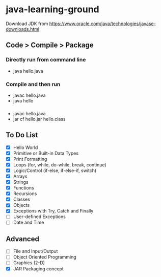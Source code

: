 # java-learning-ground

Download JDK from https://www.oracle.com/java/technologies/javase-downloads.html

## Code > Compile > Package

### Directly run from command line
- java hello.java

### Compile and then run
- javac hello.java
- java hello

###
- javac hello.java
- jar cf hello.jar hello.class

## To Do List

- [x] Hello World
- [x] Primitive or Built-in Data Types
- [x] Print Formatting
- [x] Loops (for, while, do-while, break, continue)
- [x] Logic/Control (if-else, if-else-if, switch)
- [x] Arrays
- [x] Strings
- [x] Functions
- [x] Recursions
- [x] Classes
- [x] Objects
- [x] Exceptions with Try, Catch and Finally
- [ ] User-defined Exceptions
- [ ] Date and Time

## Advanced

- [ ] File and Input/Output
- [ ] Object Oriented Programming
- [ ] Graphics (2-D)
- [x] JAR Packaging concept
